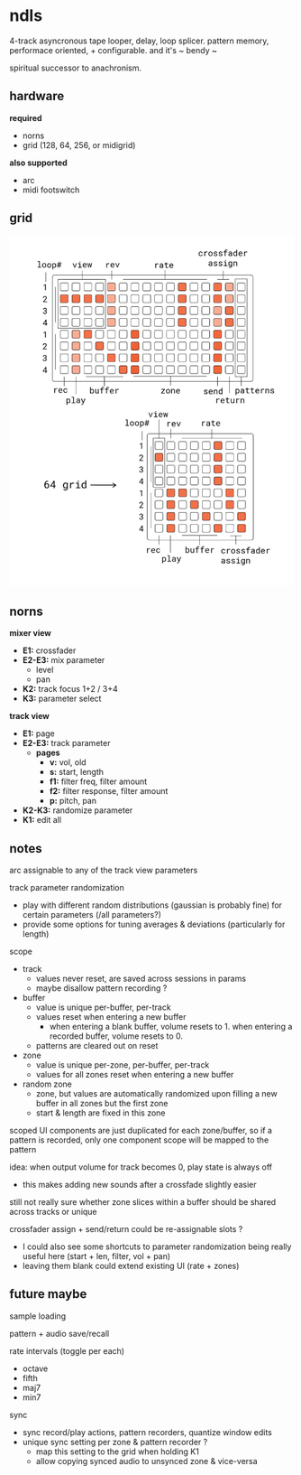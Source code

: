 # ndls

4-track asyncronous tape looper, delay, loop splicer. pattern memory, performace oriented, + configurable. and it's ~ bendy ~

spiritual successor to anachronism.

## hardware

**required**
- norns
- grid (128, 64, 256, or midigrid)

**also supported**
- arc
- midi footswitch

## grid

![documentation image](doc/ndls.png)

## norns

**mixer view**
- **E1:** crossfader
- **E2-E3:** mix parameter
  - level
  - pan
- **K2:** track focus 1+2 / 3+4
- **K3:** parameter select

**track view**
- **E1:** page
- **E2-E3:** track parameter
  - **pages**
    - **v:** vol, old
    - **s:** start, length
    - **f1:** filter freq, filter amount
    - **f2:** filter response, filter amount
    - **p:** pitch, pan
- **K2-K3:** randomize parameter
- **K1:** edit all

## notes

arc assignable to any of the track view parameters

track parameter randomization
  - play with different random distributions (gaussian is probably fine) for certain parameters (/all parameters?)
  - provide some options for tuning averages & deviations (particularly for length)

scope
- track
  - values never reset, are saved across sessions in params
  - maybe disallow pattern recording ?
- buffer
  - value is unique per-buffer, per-track 
  - values reset when entering a new buffer 
    - when entering a blank buffer, volume resets to 1. when entering a recorded buffer, volume resets to 0.
  - patterns are cleared out on reset
- zone
  - value is unique per-zone, per-buffer, per-track
  - values for all zones reset when entering a new buffer
- random zone
  - zone, but values are automatically randomized upon filling a new buffer in all zones but the first zone
  - start & length are fixed in this zone

scoped UI components are just duplicated for each zone/buffer, so if a pattern is recorded, only one component scope will be mapped to the pattern

idea: when output volume for track becomes 0, play state is always off
- this makes adding new sounds after a crossfade slightly easier

still not really sure whether zone slices within a buffer should be shared across tracks or unique

crossfader assign + send/return could be re-assignable slots ?
- I could also see some shortcuts to parameter randomization being really useful here (start + len, filter, vol + pan)
- leaving them blank could extend existing UI (rate + zones)

## future maybe

sample loading

pattern + audio save/recall

rate intervals (toggle per each)
- octave
- fifth
- maj7
- min7

sync
- sync record/play actions, pattern recorders, quantize window edits
- unique sync setting per zone & pattern recorder ? 
  - map this setting to the grid when holding K1
  - allow copying synced audio to unsynced zone & vice-versa
